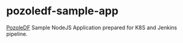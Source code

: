# pozoledf-sample-app

[PozoleDF](https://github.com/kuritsu/pozoledf) Sample NodeJS Application prepared for K8S and Jenkins pipeline.



